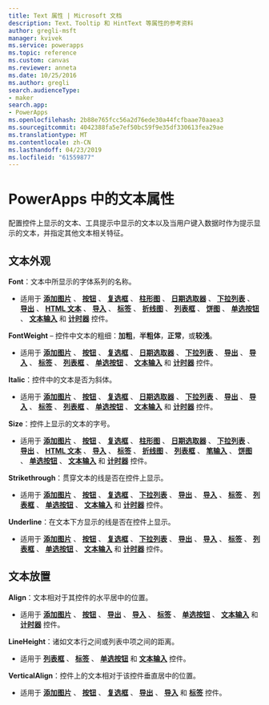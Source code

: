 ```yaml
---
title: Text 属性 | Microsoft 文档
description: Text、Tooltip 和 HintText 等属性的参考资料
author: gregli-msft
manager: kvivek
ms.service: powerapps
ms.topic: reference
ms.custom: canvas
ms.reviewer: anneta
ms.date: 10/25/2016
ms.author: gregli
search.audienceType:
- maker
search.app:
- PowerApps
ms.openlocfilehash: 2b88e765fcc56a2d76ede30a44fcfbaae70aaea3
ms.sourcegitcommit: 4042388fa5e7ef50bc59f9e35df330613fea29ae
ms.translationtype: MT
ms.contentlocale: zh-CN
ms.lasthandoff: 04/23/2019
ms.locfileid: "61559877"
---
```

# <a name="text-properties-in-powerapps"></a>PowerApps 中的文本属性
配置控件上显示的文本、工具提示中显示的文本以及当用户键入数据时作为提示显示的文本，并指定其他文本相关特征。

## <a name="text-appearance"></a>文本外观
**Font**：文本中所显示的字体系列的名称。

* 适用于 **[添加图片](control-add-picture.md)** 、 **[按钮](control-button.md)** 、 **[复选框](control-check-box.md)** 、 **[柱形图](control-column-line-chart.md)** 、 **[日期选取器](control-date-picker.md)** 、 **[下拉列表](control-drop-down.md)** 、 **[导出](control-export-import.md)** 、 **[HTML 文本](control-html-text.md)** 、 **[导入](control-export-import.md)** 、 **[标签](control-text-box.md)** 、 **[折线图](control-column-line-chart.md)** 、 **[列表框](control-list-box.md)** 、 **[饼图](control-pie-chart.md)** 、 **[单选按钮](control-radio.md)** 、 **[文本输入](control-text-input.md)** 和 **[计时器](control-timer.md)** 控件。

**FontWeight** – 控件中文本的粗细：**加粗**，**半粗体**，**正常**，或**较浅**。

* 适用于 **[添加图片](control-add-picture.md)** 、 **[按钮](control-button.md)** 、 **[复选框](control-check-box.md)** 、 **[日期选取器](control-date-picker.md)** 、 **[下拉列表](control-drop-down.md)** 、 **[导出](control-export-import.md)** 、 **[导入](control-export-import.md)** 、 **[标签](control-text-box.md)** 、 **[列表框](control-list-box.md)** 、 **[单选按钮](control-radio.md)** 、 **[文本输入](control-text-input.md)** 和 **[计时器](control-timer.md)** 控件。

**Italic**：控件中的文本是否为斜体。

* 适用于 **[添加图片](control-add-picture.md)** 、 **[按钮](control-button.md)** 、 **[复选框](control-check-box.md)** 、 **[日期选取器](control-date-picker.md)** 、 **[下拉列表](control-drop-down.md)** 、 **[导出](control-export-import.md)** 、 **[导入](control-export-import.md)** 、 **[标签](control-text-box.md)** 、 **[列表框](control-list-box.md)** 、 **[单选按钮](control-radio.md)** 、 **[文本输入](control-text-input.md)** 和 **[计时器](control-timer.md)** 控件。

**Size**：控件上显示的文本的字号。

* 适用于 **[添加图片](control-add-picture.md)** 、 **[按钮](control-button.md)** 、 **[复选框](control-check-box.md)** 、 **[柱形图](control-column-line-chart.md)** 、 **[日期选取器](control-date-picker.md)** 、 **[下拉列表](control-drop-down.md)** 、 **[导出](control-export-import.md)** 、 **[HTML 文本](control-html-text.md)** 、 **[导入](control-export-import.md)** 、 **[标签](control-text-box.md)** 、 **[折线图](control-column-line-chart.md)** 、 **[列表框](control-list-box.md)** 、 **[笔输入](control-pen-input.md)** 、 **[饼图](control-pie-chart.md)** 、 **[单选按钮](control-radio.md)** 、 **[文本输入](control-text-input.md)** 和 **[计时器](control-timer.md)** 控件。

**Strikethrough**：贯穿文本的线是否在控件上显示。

* 适用于 **[添加图片](control-add-picture.md)** 、 **[按钮](control-button.md)** 、 **[复选框](control-check-box.md)** 、 **[下拉列表](control-drop-down.md)** 、 **[导出](control-export-import.md)** 、 **[导入](control-export-import.md)** 、 **[标签](control-text-box.md)** 、 **[列表框](control-list-box.md)** 、 **[单选按钮](control-radio.md)** 、 **[文本输入](control-text-input.md)** 和 **[计时器](control-timer.md)** 控件。

**Underline**：在文本下方显示的线是否在控件上显示。

* 适用于 **[添加图片](control-add-picture.md)** 、 **[按钮](control-button.md)** 、 **[复选框](control-check-box.md)** 、 **[下拉列表](control-drop-down.md)** 、 **[导出](control-export-import.md)** 、 **[导入](control-export-import.md)** 、 **[标签](control-text-box.md)** 、 **[列表框](control-list-box.md)** 、 **[单选按钮](control-radio.md)** 、 **[文本输入](control-text-input.md)** 和 **[计时器](control-timer.md)** 控件。

## <a name="text-placement"></a>文本放置
**Align**：文本相对于其控件的水平居中的位置。

* 适用于 **[添加图片](control-add-picture.md)** 、 **[按钮](control-button.md)** 、 **[导出](control-export-import.md)** 、 **[导入](control-export-import.md)** 、 **[标签](control-text-box.md)** 、 **[单选按钮](control-radio.md)** 、 **[文本输入](control-text-input.md)** 和 **[计时器](control-timer.md)** 控件。

**LineHeight**：诸如文本行之间或列表中项之间的距离。

* 适用于 **[列表框](control-list-box.md)** 、 **[标签](control-text-box.md)** 、 **[单选按钮](control-radio.md)** 和 **[文本输入](control-text-input.md)** 控件。

**VerticalAlign**：控件上的文本相对于该控件垂直居中的位置。

* 适用于 **[添加图片](control-add-picture.md)** 、 **[按钮](control-button.md)** 、 **[复选框](control-check-box.md)** 、 **[导出](control-export-import.md)** 、 **[导入](control-export-import.md)** 和 **[标签](control-text-box.md)** 控件。

